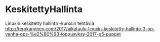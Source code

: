 # KeskitettyHallinta
Linuxin keskitetty hallinta -kurssin tehtäviä
http://terokarvinen.com/2017/aikataulu-linuxin-keskitetty-hallinta-3-op-vanha-ops-%e2%80%93-loppusyksy-2017-p5-puppet
